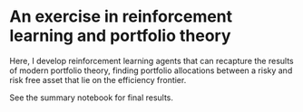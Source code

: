 # An exercise in reinforcement learning and portfolio theory

Here, I develop reinforcement learning agents that can recapture the results of modern portfolio theory, finding portfolio allocations between a risky and risk free asset that lie on the efficiency frontier.

See the summary notebook for final results.
